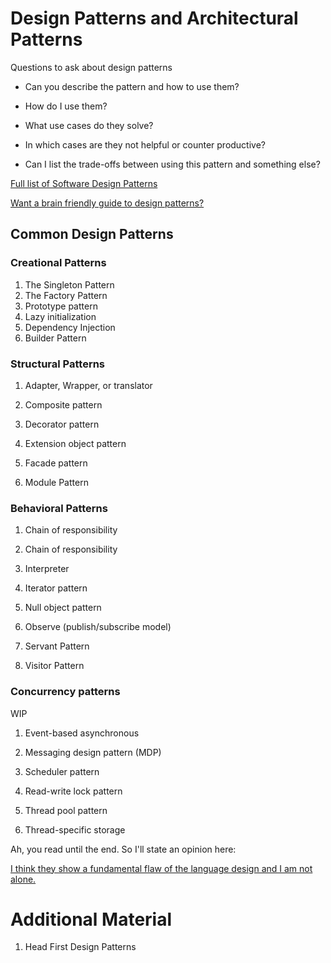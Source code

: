 # Design Patterns and Architectural Patterns

Questions to ask about design patterns

  - Can you describe the pattern and how to use them?

  - How do I use them?
   
  - What use cases do they solve?
  
  - In which cases are they not helpful or counter productive?
  
  - Can I list the trade-offs between using this pattern and something else?
 
[Full list of Software Design Patterns](https://en.wikipedia.org/wiki/Software_design_pattern)

[Want a brain friendly guide to design patterns?](https://www.amazon.com/Head-First-Design-Patterns-Brain-Friendly-ebook-dp-B00AA36RZY/dp/B00AA36RZY/ref=mt_kindle?_encoding=UTF8&me=&qid=1571287170)

## Common Design Patterns

### Creational Patterns
1. The Singleton Pattern
2. The Factory Pattern
3. Prototype pattern
4. Lazy initialization
5. Dependency Injection
6. Builder Pattern

### Structural Patterns

1. Adapter, Wrapper, or translator

2. Composite pattern

3. Decorator pattern

4. Extension object pattern

5. Facade pattern

6. Module Pattern

### Behavioral Patterns

1. Chain of responsibility

2. Chain of responsibility

3. Interpreter

4. Iterator pattern

5. Null object pattern

6. Observe (publish/subscribe model)

7. Servant Pattern

8. Visitor Pattern

### Concurrency patterns

WIP

1. Event-based asynchronous

2. Messaging design pattern (MDP)

3. Scheduler pattern

4. Read-write lock pattern

5. Thread pool pattern

6. Thread-specific storage


Ah, you read until the end. So I'll state an opinion here:


[I think they show a fundamental flaw of the language design and I am not alone.](https://en.wikipedia.org/wiki/Software_design_pattern#Criticism)

# Additional Material

1. Head First Design Patterns

  
